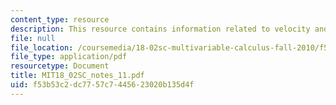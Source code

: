 ```yaml
---
content_type: resource
description: This resource contains information related to velocity and acceleration.
file: null
file_location: /coursemedia/18-02sc-multivariable-calculus-fall-2010/f53b53c2dc7757c7445623020b135d4f_MIT18_02SC_notes_11.pdf
file_type: application/pdf
resourcetype: Document
title: MIT18_02SC_notes_11.pdf
uid: f53b53c2-dc77-57c7-4456-23020b135d4f
---
```

